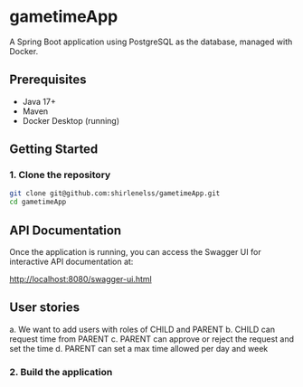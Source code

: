 # gametimeApp

A Spring Boot application using PostgreSQL as the database, managed with Docker.

## Prerequisites

- Java 17+
- Maven
- Docker Desktop (running)

## Getting Started

### 1. Clone the repository

```bash
git clone git@github.com:shirlenelss/gametimeApp.git
cd gametimeApp
```

## API Documentation

Once the application is running, you can access the Swagger UI for interactive API documentation at:

[http://localhost:8080/swagger-ui.html](http://localhost:8080/swagger-ui.html)

## User stories
a. We want to add users with roles of CHILD and PARENT
b. CHILD can request time from PARENT
c. PARENT can approve or reject the request and set the time
d. PARENT can set a max time allowed per day and week


### 2. Build the application
